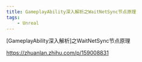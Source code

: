 ```yaml
---
title: GameplayAbility深入解析之WaitNetSync节点原理
tags:
    - Unreal
---
```

[GameplayAbility深入解析]之WaitNetSync节点原理

https://zhuanlan.zhihu.com/p/159008831